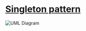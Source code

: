 # [Singleton pattern](http://www.growingwiththeweb.com/2012/05/design-patterns-singleton.html)

![UML Diagram](http://1.bp.blogspot.com/-Qq3dINx5-mE/T5ekh0HkNAI/AAAAAAAAATg/k_AG1WuxPMg/s1600/Singleton.png)